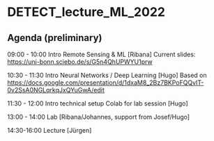 # DETECT_lecture_ML_2022

## Agenda (preliminary)

09:00 - 10:00 Intro Remote Sensing & ML [Ribana] Current slides: https://uni-bonn.sciebo.de/s/G5n4QhUPWYU1prw

10:30 - 11:30 Intro Neural Networks / Deep Learning [Hugo] Based on https://docs.google.com/presentation/d/1dxaM8_2Bz7BKPoFQQvIT-0v2SsA0NGLqrkqJxQYuGwA/edit 

11:30 - 12:00 Intro technical setup Colab for lab session [Hugo]

13:00 - 14:00 Lab [Ribana/Johannes, support from Josef/Hugo]

14:30-16:00 Lecture [Jürgen]
